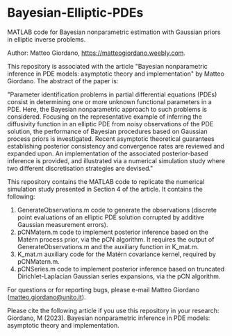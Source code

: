 # Bayesian-Elliptic-PDEs

MATLAB code for Bayesian nonparametric estimation with Gaussian priors in elliptic inverse problems.

Author: Matteo Giordano, https://matteogiordano.weebly.com.

This repository is associated with the article "Bayesian nonparametric inference in PDE models: asymptotic theory and implementation" 
by Matteo Giordano. The abstract of the paper is:

"Parameter identification problems in partial differential equations (PDEs) consist in determining one or more unknown functional 
parameters in a PDE. Here, the Bayesian nonparametric approach to such problems is considered. Focusing on the representative example 
of inferring the diffusivity function in an elliptic PDE from noisy observations of the PDE solution, the performance of Bayesian procedures 
based on Gaussian process priors is investigated. Recent asymptotic theoretical guarantees establishing posterior consistency and convergence 
rates are reviewed and expanded upon. An implementation of the associated posterior-based inference is provided, and illustrated via a numerical 
simulation study where two different discretisation strategies are devised."

This repository contains the MATLAB code to replicate the numerical simulation study presented in Section 4 of the article. It contains the 
following:
1. GenerateObservations.m code to generate the observations (discrete point evaluations of an elliptic PDE solution corrupted by additive Gaussian measurement errors).
2. pCNMatern.m code to implement posterior inference based on the Matérn process prior, via the pCN algorithm. It requires the output of GenerateObservations.m and the auxiliary function in K_mat.m.
3. K_mat.m auxiliary code for the Matérn covariance kernel, required by pCNMatern.m.
4. pCNSeries.m code to implement posterior inference based on truncated Dirichlet-Laplacian Gaussian series expansions, via the pCN algorithm.

For questions or for reporting bugs, please e-mail Matteo Giordano (matteo.giordano@unito.it).

Please cite the following article if you use this repository in your research: Giordano, M (2023). Bayesian nonparametric inference in PDE models: asymptotic theory and implementation.
